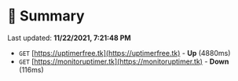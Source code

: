 # 📖 Summary
Last updated: **11/22/2021, 7:21:48 PM**

- `GET` [https://uptimerfree.tk](https://uptimerfree.tk) - **Up** (4880ms)
- `GET` [https://monitoruptimer.tk](https://monitoruptimer.tk) - **Down** (116ms)
